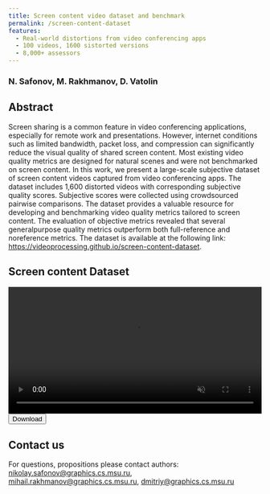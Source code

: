 ```yaml
---
title: Screen content video dataset and benchmark
permalink: /screen-content-dataset
features:
  - Real-world distortions from video conferencing apps
  - 100 videos, 1600 sistorted versions
  - 8,000+ assessors
---
```


### N. Safonov, M. Rakhmanov, D. Vatolin


<link rel="stylesheet" href="https://cdnjs.cloudflare.com/ajax/libs/font-awesome/4.7.0/css/font-awesome.min.css">
<script src="https://code.highcharts.com/highcharts.js"></script>
<script src="https://code.highcharts.com/modules/exporting.js"></script>
<script src="https://code.highcharts.com/modules/export-data.js"></script>
<script src="https://code.highcharts.com/modules/accessibility.js"></script>
<script src="https://ajax.googleapis.com/ajax/libs/jquery/1.8.2/jquery.min.js"></script>
<script src="https://code.highcharts.com/highcharts-more.js"></script>
<link rel="stylesheet" type="text/css" href="https://cdn.datatables.net/1.10.22/css/jquery.dataTables.css">
<script type="text/javascript" charset="utf8"
   src="https://cdn.datatables.net/1.10.22/js/jquery.dataTables.js"></script>
<link rel="stylesheet" href="https://cdnjs.cloudflare.com/ajax/libs/font-awesome/4.7.0/css/font-awesome.min.css">

<style>
    .subproject-links {
        display: flex;
        flex-wrap: wrap;
        margin-top: 20px;
    }

    .subproject-links a {
        background-color: #f0f0f0;
        color: black;
        font-size: 16px;
        padding: 10px 15px;

        text-align: center;
        text-decoration: none;

        margin: 4px 8px;
        border-radius: 10px;
    }

    .subproject-links a:hover {
        background-color: #e0e0e0;
        text-decoration: none;
    }

</style>


## Abstract
Screen sharing is a common feature in video conferencing applications, especially for remote work and presentations. However, internet conditions such as limited bandwidth, packet loss, and compression can significantly reduce the visual quality of shared screen content. Most existing video quality metrics are designed for natural scenes and were not benchmarked on screen content. In this work, we present a large-scale subjective dataset of screen content videos captured from video conferencing apps. The dataset includes 1,600 distorted videos with corresponding subjective quality scores. Subjective scores were collected using crowdsourced pairwise comparisons. The dataset provides a valuable resource for developing and benchmarking video quality metrics tailored to screen content. The evaluation of objective metrics revealed that several generalpurpose quality metrics outperform both full-reference and noreference metrics. The dataset is available at the following link:
https://videoprocessing.github.io/screen-content-dataset.
<link rel="stylesheet" href="https://cdnjs.cloudflare.com/ajax/libs/font-awesome/4.7.0/css/font-awesome.min.css">


## Screen content Dataset


<video autoplay loop muted playsinline width="100%">
    <source src="/assets/videos/datasets/sc_dataset_compr.webm" type='video/webm'>
</video>

<link rel="stylesheet" href="https://cdnjs.cloudflare.com/ajax/libs/font-awesome/4.7.0/css/font-awesome.min.css">
<div>
<button class="download-button" role="button" onclick="window.open('https://titan.gml-team.ru:5003/sharing/5gBwOteQ6')"> <!-- Insert link here-->
    <i class="fa fa-download"></i>
    Download
</button>
</div>

<!-- ## <span id="cite"></span> Cite us

{% highlight BibTeX %}
{% endhighlight %} -->


## Contact us

For questions, propositions please contact authors: <nikolay.safonov@graphics.cs.msu.ru>, <mihail.rakhmanov@graphics.cs.msu.ru>, <dmitriy@graphics.cs.msu.ru> 